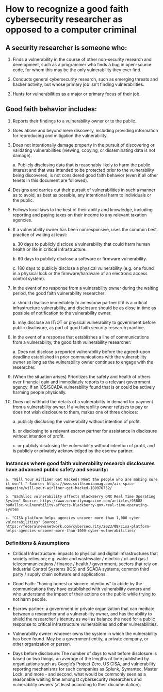 # How to recognize a good faith cybersecurity researcher as opposed to a computer criminal

## A security researcher is someone who:

1. Finds a vulnerability in the course of other non-security research and development, such as a programmer who finds a bug in open-source code, for whom this may be the only vulnerability they ever find.

2. Conducts general cybersecurity research, such as emerging threats and hacker activity, but whose primary job isn't finding vulnerabilities.

3. Hunts for vulnerabilities as a major or primary focus of their job.


## Good faith behavior includes:

1. Reports their findings to a vulnerability owner or to the public.
  
1. Goes above and beyond mere discovery, including providing information for reproducing and mitigation the vulnerability.
    
1. Does not intentionally damage property in the pursuit of discovering or validating vulnerabilities (viewing, copying, or disseminating data is not damage).

   a. Publicly disclosing data that is reasonably likely to harm the public interest and that was intended to be protected prior to the vulnerability being discovered, is not considered good faith behavior (even if all other tenets in this document are followed).
    
1. Designs and carries out their pursuit of vulnerabilities in such a manner as to avoid, as best as possible, any intentional harm to individuals or the public.
   
1. Follows local laws to the best of their ability and knowledge, including reporting and paying taxes on their income to any relevant taxation agencies.
    
1. If a vulnerability owner has been nonresponsive, uses the common best practice of waiting at least:
   
   a. 30 days to publicly disclose a vulnerability that could harm human health or life in critical infrastructure.

   b. 60 days to publicly disclose a software or firmware vulnerability.

   c. 180 days to publicly disclose a physical vulnerability (e.g. one found in a physical lock or the          firmware/hardware of an electronic access control system).

1. In the event of no response from a vulnerability owner during the waiting period, the good faith vulnerability researcher:

    a. should disclose immediately to an escrow partner if it is a critical infrastructure vulnerability, and disclosure should be as close in time as possible of notification to the vulnerability owner.

     b. may disclose an IT/OT or physical vulnerability to government before public disclosure, as part         of good faith security research practice.
   
1. In the event of a response that establishes a line of communications from a vulnerability, the good faith vulnerability researcher:

     a. Does not disclose a reported vulnerability before the agreed-upon deadline established in         prior communications with the vulnerability owner so long as the vulnerability owner continues to engage with the researcher.
   
1. (When the situation arises) Prioritizes the safety and health of others over financial gain and immediately reports to a relevant government agency, if an ICS/SCADA vulnerability found that is or could be actively harming people physically.
    
1. Does not withhold the details of a vulnerability in demand for payment from a vulnerability owner.  If a vulnerability owner refuses to pay or does not wish disclosure to them, makes one of three choices:
    
    a. publicly disclosing the vulnerability without intention of profit.
    
    b. or disclosing to a relevant escrow partner for assistance in disclosure without intention of profit.

    c. or publicly disclosing the vulnerability without intention of profit, and is publicly or privately acknowledged by the escrow partner.
   
### Instances where good faith vulnerability research disclosures have advanced public safety and security:

    a. "Will Your Airliner Get Hacked? Meet the people who are making sure it won’t." Source: https://www.smithsonianmag.com/air-space-magazine/will-your-airliner-get-hacked-180976752/

    b. "BadAlloc vulnerability affects BlackBerry QNX Real Time Operating System" Source: https://www.securitymagazine.com/articles/95888-badalloc-vulnerability-affects-blackberry-qnx-real-time-operating-system

    c. "CISA platform helps agencies uncover more than 1,000 cyber vulnerabilities" Source: https://federalnewsnetwork.com/cybersecurity/2023/08/cisa-platform-helps-agencies-uncover-more-than-1000-cyber-vulnerabilities/ 

### Definitions & Assumptions

* Critical Infrastructure: impacts to physical and digital infrastructures that society relies on; e.g. water and wastewater / electric / oil and gas / telecommunications / finance / health / government, sectors that rely on Industrial Control Systems (ICS) and SCADA systems, common third party / supply chain software and applications.

* Good Faith: "having honest or sincere intentions" to abide by the communications they have established with vulnerability owners and who understand the impact of their actions on the public while trying to not harm people.
  
* Escrow partner: a government or private organization that can mediate between a researcher and a vulnerability owner, and has the ability to shield the researcher's identity as well as balance the need for a public response to critical infrastructure vulnerabiities and other vulnerabilities.

* Vulnerability owner: whoever owns the system in which the vulnerability has been found. May be a government entity, a private company, or other organization or person.

* Days before disclosure: The number of days to wait before disclosure is based on two things; an average of the lengths of time published by organizations such as Google’s Project Zero, US CISA, and vulnerability reporting mechanisms for such companies as Splunk, Symantec, Master Lock, and more - and second, what would be commonly seen as a reasonable waiting time amongst cybersecurity researchers and vulnerability owners (at least according to their documentation).
